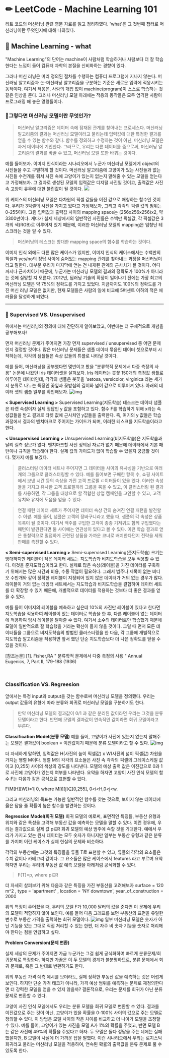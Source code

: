 # ✏ LeetCode - Machine Learning 101
리트 코드의 머신러닝 관련 영문 자료를 읽고 정리하였다. 
'what'은 그 첫번째 챕터로 머신러닝이란 무엇인지에 대해 나와있다.

## 📔 Machine Learning - what
"Machine Learning"의 단어는 machine이 사람처럼 학습하거나 사람보다 더 잘 학습한다는 느낌이 들어 컴퓨터 과학의 본질을 신비화하는 경향이 있다. 

그러나 머신 러닝은 미리 정의된 절차를 수행하는 컴퓨터 프로그램에 지나지 않는다.
머신러닝 알고리즘과 논-머신러닝 알고리즘을 구분하는 기준은 새로운 입력에 적응시키는 동작이다.
여기서 적응은, 사람의 개입 없이 machine(program)이 스스로 학습하는 것 같은 인상을 준다.
그러나 머신러닝 모델 아래에는 적응의 동작들은 모두 엄격한 사람이 프로그래밍 해 놓은 명령들이다.  

### 🤖그렇다면 머신러닝 모델이란 무엇인가?
> 머신러닝 알고리즘은 데이터 속에 잠재된 관계를 찾아내는 프로세스다.
머신러닝 알고리즘의 결과는 머신러닝 모델이라고 불리는데 입력값에 대한 특정한 결과를 얻을 수 있는 함수와 같다.
함수를 정의하고 수정하는 것이 아닌, 머신러닝 모델은 과거 데이터에 기인한다.
그러므로, 우리는 다른 데이터를 줌으로써, 머신러닝 알고리즘의 결과를 바꿀 수 있고, 머신러닝 모델 또한 바뀌는 것이다.

예를 들어보자.
이미지 인식이라는 시나리오에서 누군가 머신러닝 모델에게 object의 사진들을 주고 구별하게 할 것이다.
머신러닝 알고리즘에 고양이가 있는 사진들과 없는 사진들 수천개를 줘서 사진 속에 고양이가 있는지 없는지 말해줄 수 있는 모델을 얻는다고 가정해보자. 그 결과로 생성된 모델의 입력값은 디지털 사진일 것이고, 출력값은 사진 속 고양이 유무에 대한 불린값이 될 것이다.
![](https://velog.velcdn.com/images/lhj99apr/post/fc338def-a6dd-4f02-a8f1-9c1ea219e120/image.png)


위 케이스의 머신러닝 모델은 다차원의 픽셀 값들을 이진 값으로 매칭하는 함수인 것이다.
우리가 3픽셀의 사진을 가지고 있다고 가정해보자, 그리고 각각의 픽셀 값의 범위는 0-255이다.
그럼 입력값과 출력값 사이의 mapping space는 (256x256x256)x2, 약 3300만이다.
게다가 실제 세상에서의 일반적인 사진들은 수백만 픽셀값, 각 픽셀값은 3개의 색(RGB)로 이루어져 있기 때문에, 이러한 머신러닝 모델의 mapping은 엄청난 테스크라는 것을 알 수 있다.

> 머신러닝의 테스크는 방대한 mapping space의 함수를 학습하는 것이다.

이미지 인식 외에도 다른 많은 케이스가 있지만, 이미지 인식의 케이스에서는 수백만의 픽셀과 yes/no의 정답 사이에 숨어있는 mapping 관계를 찾아내는 과정을 머신러닝이라고 말한다. 
대부분 우리가 마지막에 얻는 건 내재된 관계의 근사치가 될 것이다.
어디까지나 근사치이기 때문에, 누군가는 머신러닝 모델의 결과의 정확도가 100%가 아니라는 것에 실망할 지 모른다.
2012년, 딥러닝 기술의 확장이 일어나기 전에는 가장 최고의 머신러닝 모델은 약 75%의 정확도를 가지고 있었다. 지금까지도 100%의 정확도를 가진 머신 러닝 모델은 없지만, 현재 모델들은 사람의 일에 비교해 5퍼센트 이하의 적은 에러율을 달성하게 되었다.

-----

### 📔 Supervised VS. Unsupervised

위에서는 머신러닝의 정의에 대해 간단하게 알아보았고, 이번에는 더 구체적으로 개념을 공부해보자!

먼저 머신러닝 문제가 주어지면 가장 먼저 supervised / unsupervised 중 어떤 문제인지 결정할 것이다.
많은 머신러닝 문제들은 샘플 데이터 묶음인 데이터 셋으로부터 시작하는데, 각각의 샘플들은 속상 값들의 튜플로 나타날 것이다.

예를 들어, 머신러닝을 공부했다면 몇번이고 봤을 "분류학적 문제에서 다중 측정의 사용" 논문에 나왔던 Iris 데이터셋을 살펴보자.
Iris 데이터는 붓꽃 150개의 측정값 샘플로 이루어진 데이터인데, 각각의 샘플은 붓꽃을 'setosa, versicolor, virginica 라는 세가지 분류로 나누는 특징인 꽃잎과 꽃받침의 길이와 넓이 값으로 이루어져 있다.
아래의 데이터 셋의 샘플 일부를 확인해보자. 
![img](https://velog.velcdn.com/images/lhj99apr/post/295437d0-1d9a-44b3-b098-940f23582686/image.png)

**< Supervised Learning >**
Supervised Learning(지도학습) 테스크는 데이터 샘플은 타켓 속성이자 실제 정답인 y 값을 포함하고 있다. 함수 F를 학습하기 위해 x라는 속성값들을 받고 결과로 타켓 값에 근사치인 y값들을 출력한다. 즉, 여기의 y 값들은 학습 과정에서 결과의 벤치마크로 주어지는 가이드가 되며, 이러한 테스크를 지도학습이라고 한다.

**< Unsupervised Learning >**
Unsupervised Learning(비지도학습)은 지도학습과 달리 실측 정보가 없다. 벤치마크할 사전 정의된 자료가 없기 때문에 데이터에서 기본 패턴이나 규칙을 학습해야 한다.
실제 값의 가이드가 없이 학습할 수 있을지 궁금할 것이다. 몇가지 예를 보겠다.

> 클러스터링
데이터 세트나 주어지면 그 데이터들 사이의 유사성을 기반으로 여러 개의 그룹으로 클러스터링할 수 있다. 예를 들어보면 구매한 항목 수, 쇼핑 사이트에서 보낸 시간 등의 속상을 가진 고객 프로필 ㄷ이터들이 있을 있다. 이러한 속성들을 가지고 유사한 고객 프로필끼리 그룹을 묶을 수 있고, 이 클러스터링 된 결과를 사용하면, 각 그룹을 대상으로 할 적합한 상업 캠페인을 고안할 수 있고, 고객 유치와 유지에 도움을 얻을 수 있다.

> 연결 패턴
데이터 세트가 주어지면 데이터 속상 간의 숨겨진 연결 패턴을 발견할 수 이싿. 예를 들어, 샘플은 고객의 장바구니라고 했을 때, 샘플의 각 속성은 상품 목록이 될 것이다. 여기서 맥주를 구입한 고객이 종종 기저귀도 함께 구입했다는 패턴이 발견된다면 둘 사이에는 연관성이 있다고 볼 수 있다. 이런 학습 결과로 얻은 통찰력으로 밀접하게 관련된 상품을 가까운 코너로 배치한다던지 전략을 세워 판매를 촉진할 수 있다.

**< Semi-supervised Learning >**
Semi-supervised Learning(준지도학습)
크기는 방대하지만 레이블이 적은 데이터 세트는 지도학습과 비지도학습을 모두 적용할 수 있다. 이것을 준지도학습이라고 한다. 실제로 많은 속성(레이블)을 가진 데이터를 구축하기 위해서는 많은 시간과 비용, 수동 작업이 필요하다. 그래서 범주나 제목이 없는 비디오 수만개와 같이 정확한 레이블이 지정되어 있지 않은 데이터가 거의 없는 경우가 많다.
레이블이 거의 없는 데잉터 세트에서는 지도학습과 비지도학습을 결합하여 데이터 세트를 더 확장할 수 있기 때문에, 개별적으로 데이터를 적용하는 것보다 더 좋은 결과를 얻을 수 있다.

예를 들어 이미지의 레이블을 예측하고 싶은데 10%의 사진만 레이블이 있다고 한다면 지도학습을 적용하여 레이블이 있는 데이터로 학습을 한 후, 다른 레이블이 없는 데이터에 적용하여 임시 레이블을 달아줄 수 있다. 여기서 소수의 데이터로만 학습했기 때문에 모델이 일반적으로 잘 학습했을 거라는 확신이 들지 않을 것이다. 그럴 때 먼저 모든 데이터들을 그룹으로 비지도학습의 방법인 클러스터링을 한 다음, 각 그룹에 개별적으로 지도학습 알고리즘을 적용하면 앞서 했던 단순 지도학습보다 더 나은 정확도를 얻을 수 있을 것이다.


[참조논문]
[1]. Fisher,RA " 분류학적 문제에서 다중 측정의 사용 " Annual Eugenics, 7, Part II, 179-188 (1936)

<br>

### Classification VS. Regreesion
앞에서는 특정 input과 output을 갖는 함수로써 머신러닝 모델을 정의했다. 
우리는 output 값들의 유형에 따라 분류와 회귀로 머신러닝 모델을 구분하기도 한다.

> 만약 머신러닝 모델의 결과값이 0/1 과 같은 분리된 값이라면 우리는 그것을 분류 모델이라고 한다. 반면에 모델의 결과값이 연속적인 값이라면 회귀 모델이라고 부른다.

**Classification Model(분류 모델)**
예를 들어, 고양이가 사진에 있는지 없는지 말해주는 모델은 결과값이 boolean = 이진값이기 때문에 분류 모델이라고 할 수 있다. 
![img](https://velog.velcdn.com/images/lhj99apr/post/1b87e266-2e25-4d6c-b3ba-6e99d9d34615/image.png)

더 자세하게 말하면, 입력값은 H(사진의 높이 픽셀값) x W(사진의 넓이 픽셀값) 차원을 가지는 행렬 M이다. 행렬 M의 각각의 요소들은 사진 속 각각의 픽셀의 그레이스케일 값이고 [0,255] 사이의 색상의 강도를 나타낸다. 모델의 예상 출력 값은 이진값으로 0과 1로 사진에 고양이가 있는지 여부를 나타낸다.
요약을 하자면 고양이 사진 인식 모델의 함수 F는 다음과 같은 공식으로 표현할 수 있다.

F(M[H][W])=1∣0, where M[i][j]∈[0,255], 0<i<H,0<j<w. 

그리고 머신러닝의 목표는 가능한 일반적인 함수를 찾는 것으로, 보이지 않는 데이터에 옳은 답을 줄 확률이 높은 함수를 발견하는 것이다.

**Regression Model(회귀 모델)**
회귀 모델의 예로써, 표면적인 특징들, 부동산 유형과 위치와 같은 특성을 고려해 부동산 값을 예측하는 모델을 말할 수 있다. 이런 경우에, 우리는 결과값으로 실제 값 p∈R 회귀 모델의 예상 범주에 속할 것을 기대한다. 예에서 우리가 가지고 있는 원시 데이터는 모두 숫자가 아니지만 일부는 부동산 유형과 같은 분류를 가지며 이런 케이스가 실제 현실의 문제와 비슷하다.


각각의 부동산에는 그것의 특징들을 튜플 T로 표현할 수 있고, 튜플의 각각의 요소들은 수치 값이나 카테고리 값이다. 그 요소들은 많은 케이스에서 features 라고 부르며 요약하자면 우리는 우리의 부동산 값 예측 모델을 아래처럼 공식화할 수 있다.
> F(T)=p, where p∈R

더 자세히 살펴보기 위해 다음과 같은 특징을 가진 부동산을 고려해보자
surface = 120 m^2 , type = 'apartment' , location = 'NY downtown', year_of_construction = 2000

위의 특징이 주어졌을 때, 우리의 모델 F가 10,000 달러의 값을 준다면 이 문제에 우리의 모델이 적합하지 않아 보인다.
예를 들어 다음 그래프를 보면 부동산의 표면을 유일한 변수로 부동산 가격을 출력하는 회귀 모델이다.
![img](https://velog.velcdn.com/images/lhj99apr/post/68a45cf5-c609-4f6c-95fe-c78a01369e82/image.png)
일부 머신러닝 모델은 숫자가 아닌 기능을 있는 그대로 직접 처리할 수 있는 한편, 더 자주 비 숫자 기능을 숫자로 처리해야 한다는 점을 언급하고 싶다.


**Problem Conversion(문제 변환)**

실제 세상의 문제가 주어지면 가금 누군가는 그걸 쉽게 공식화하여 빠르게 분류문제/회귀문제로 특징한다. 하지만 가끔은 이 두 모델의 경계가 불분명하므로, 분류 문제에서 회귀 문제로, 혹은 그 반대로 변환하기도 한다.

위의 부동산 가격 예측 예시를 보더라도, 실제 정확한 부동산 값을 예측하는 것은 어렵게 보인다. 하지만 단순 가격 태크가 아니라, 가격 예상 범위를 예측하는 문제로 재정의한다면 더 강력한 모델을 얻을 수 있지 않을까? 결론적으로, 우리는 문제를 회귀가 아닌 분류 문제로 변환할 수 있다.

고양이 사진 인식 모델에서도 우리는 분류 모델을 회귀 모델로 변환할 수 있다.
결과를 이진값으로 주는 것이 아닌, 고양이가 있을 확률을 0-100% 사이의 값으로 주는 모델로 정의할 수 있다.
이 방법은 모델 사이의 작은 차이를 비교하고 더 나아가 모델을 조정할 수 있다.
예를 들어, 고양이가 있는 사진을 모델 A가 1%의 확률을 주었고, 반면 모델 B는 같은 사진에 49%의 확률을 주었다고 하자. 두 모델은 둘다 정답을 주는 데에는 실패했을지만, B 모델이 사실에 더 가까운 답을 말했다. 
이런 시나리오에서 우리는 로지스틱 회귀라고 물리는 머신러닝 모델을 적용하여, 연속된 확률의 출력값을 분류 문제로 풀 수 있도록 한다.